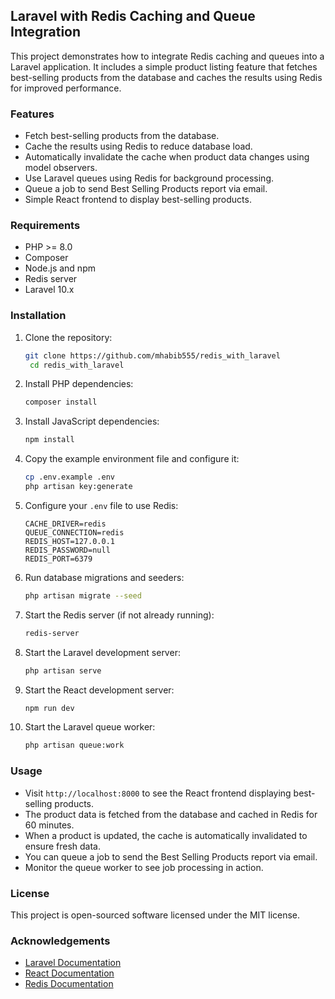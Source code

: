 ## Laravel with Redis Caching and Queue Integration
This project demonstrates how to integrate Redis caching and queues into a Laravel application. It includes a simple product listing feature that fetches best-selling products from the database and caches the results using Redis for improved performance.

### Features
- Fetch best-selling products from the database.
- Cache the results using Redis to reduce database load.
- Automatically invalidate the cache when product data changes using model observers.
- Use Laravel queues using Redis for background processing.
- Queue a job to send Best Selling Products report via email.
- Simple React frontend to display best-selling products.

### Requirements
- PHP >= 8.0
- Composer
- Node.js and npm
- Redis server
- Laravel 10.x

### Installation
1. Clone the repository:
   ```bash
   git clone https://github.com/mhabib555/redis_with_laravel
    cd redis_with_laravel
    ```
2. Install PHP dependencies:
    ```bash
    composer install
    ```
3. Install JavaScript dependencies:
    ```bash
    npm install
    ```
4. Copy the example environment file and configure it:
    ```bash
    cp .env.example .env
    php artisan key:generate
    ```
5. Configure your `.env` file to use Redis:
    ```env
    CACHE_DRIVER=redis
    QUEUE_CONNECTION=redis
    REDIS_HOST=127.0.0.1
    REDIS_PASSWORD=null
    REDIS_PORT=6379
    ```
6. Run database migrations and seeders:
    ```bash
    php artisan migrate --seed
    ```
7. Start the Redis server (if not already running):
    ```bash
    redis-server
    ```
8. Start the Laravel development server:

    ```bash
    php artisan serve
    ```
9. Start the React development server:  
    ```bash
    npm run dev
    ```
10. Start the Laravel queue worker:
    ```bash
    php artisan queue:work
    ```
### Usage
- Visit `http://localhost:8000` to see the React frontend displaying best-selling products.
- The product data is fetched from the database and cached in Redis for 60 minutes.
- When a product is updated, the cache is automatically invalidated to ensure fresh data.
- You can queue a job to send the Best Selling Products report via email.
- Monitor the queue worker to see job processing in action.

### License
This project is open-sourced software licensed under the MIT license.

### Acknowledgements
- [Laravel Documentation](https://laravel.com/docs)
- [React Documentation](https://reactjs.org/docs/getting-started.html)
- [Redis Documentation](https://redis.io/documentation)


